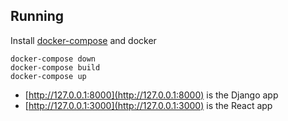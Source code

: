 ## Running

Install [docker-compose](https://docs.docker.com/compose/install/) and docker

```
docker-compose down
docker-compose build
docker-compose up
```

- [http://127.0.0.1:8000](http://127.0.0.1:8000) is the Django app
- [http://127.0.0.1:3000](http://127.0.0.1:3000) is the React app
